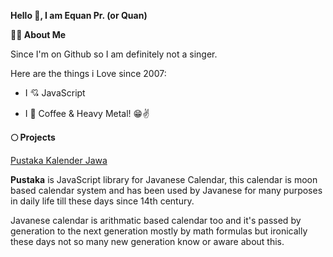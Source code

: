 
**Hello 👋, I am Equan Pr. (or Quan)**

**👨‍💻 About Me**

Since I'm on Github so I am definitely not a singer.

Here are the things i Love since 2007:

- I 💘 JavaScript

- I 💖 Coffee & Heavy Metal! 😁✌️

**🌕 Projects**

[Pustaka Kalender Jawa](https://github.com/kalenderjawa)

**Pustaka** is JavaScript library for Javanese Calendar, this calendar is moon based calendar system and has been used by Javanese for many purposes in daily life till these days since 14th century.
 
Javanese calendar is arithmatic based calendar too and it's passed by generation to the next generation mostly by math formulas but ironically these days not so many new generation know or aware about this.





